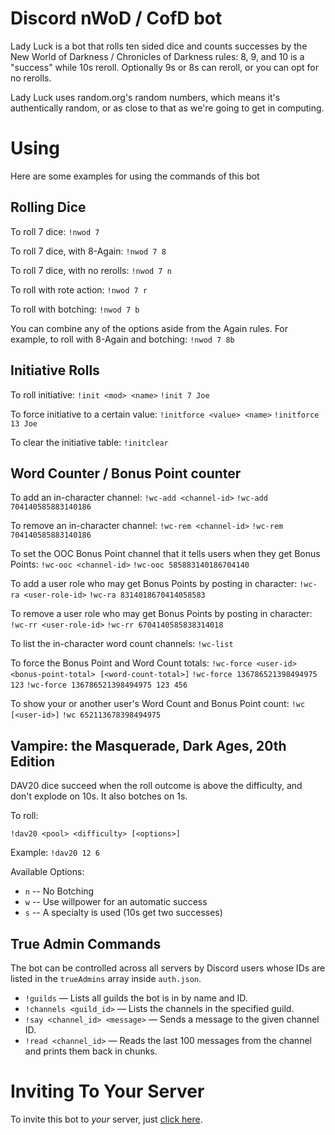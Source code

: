 # Discord nWoD / CofD bot

Lady Luck is a bot that rolls ten sided dice and counts successes by the New World of Darkness / Chronicles of Darkness rules: 8, 9, and 10 is a "success" while 10s reroll. Optionally 9s or 8s can reroll, or you can opt for no rerolls.

Lady Luck uses random.org's random numbers, which means it's authentically random, or as close to that as we're going to get in computing.

# Using

Here are some examples for using the commands of this bot

## Rolling Dice

To roll 7 dice:
`!nwod 7`

To roll 7 dice, with 8-Again:
`!nwod 7 8`

To roll 7 dice, with no rerolls:
`!nwod 7 n`

To roll with rote action:
`!nwod 7 r`

To roll with botching:
`!nwod 7 b`

You can combine any of the options aside from the Again rules. For example, to roll with 8-Again and botching:
`!nwod 7 8b`

## Initiative Rolls

To roll initiative:
`!init <mod> <name>`
`!init 7 Joe`

To force initiative to a certain value:
`!initforce <value> <name>`
`!initforce 13 Joe`

To clear the initiative table:
`!initclear`

## Word Counter / Bonus Point counter

To add an in-character channel:
`!wc-add <channel-id>`
`!wc-add 704140585883140186`

To remove an in-character channel:
`!wc-rem <channel-id>`
`!wc-rem 704140585883140186`

To set the OOC Bonus Point channel that it tells users when they get Bonus Points:
`!wc-ooc <channel-id>`
`!wc-ooc 585883140186704140`

To add a user role who may get Bonus Points by posting in character:
`!wc-ra <user-role-id>`
`!wc-ra 8314018670414058583`

To remove a user role who may get Bonus Points by posting in character:
`!wc-rr <user-role-id>`
`!wc-rr 6704140585838314018`

To list the in-character word count channels:
`!wc-list`

To force the Bonus Point and Word Count totals:
`!wc-force <user-id> <bonus-point-total> [<word-count-total>]`
`!wc-force 136786521398494975 123`
`!wc-force 136786521398494975 123 456`

To show your or another user's Word Count and Bonus Point count:
`!wc [<user-id>]`
`!wc 652113678398494975`

## Vampire: the Masquerade, Dark Ages, 20th Edition

DAV20 dice succeed when the roll outcome is above the difficulty, and don't explode on 10s. It also botches on 1s.

To roll:

`!dav20 <pool> <difficulty> [<options>]`

Example: `!dav20 12 6`

Available Options:

* `n` -- No Botching
* `w` -- Use willpower for an automatic success
* `s` -- A specialty is used (10s get two successes)

## True Admin Commands

The bot can be controlled across all servers by Discord users whose IDs are
listed in the `trueAdmins` array inside `auth.json`.

* `!guilds` — Lists all guilds the bot is in by name and ID.
* `!channels <guild_id>` — Lists the channels in the specified guild.
* `!say <channel_id> <message>` — Sends a message to the given channel ID.
* `!read <channel_id>` — Reads the last 100 messages from the channel and
  prints them back in chunks.

# Inviting To Your Server

To invite this bot to _your_ server, just [click here](https://discordapp.com/oauth2/authorize?client_id=833128867282681887&permissions=2048&scope=bot).
